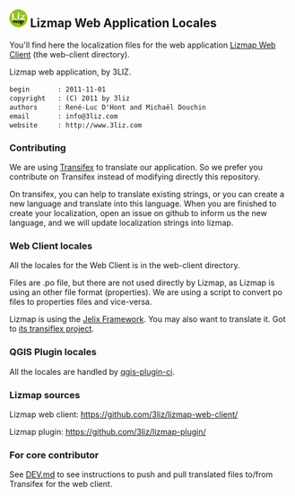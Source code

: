 ## ![logo](icon.png "lizmap") Lizmap Web Application Locales

You'll find here the localization files for the web application 
[Lizmap Web Client](https://github.com/3liz/lizmap-web-client/) (the web-client directory).

Lizmap web application, by 3LIZ.

    begin       : 2011-11-01
    copyright   : (C) 2011 by 3liz
    authors     : René-Luc D'Hont and Michaël Douchin
    email       : info@3liz.com
    website     : http://www.3liz.com


### Contributing

We are using [Transifex](https://www.transifex.com/3liz-1/lizmap-locales/) to
translate our application. So we prefer you contribute on Transifex instead
of modifying directly this repository.

On transifex, you can help to translate existing strings, or you can create a new
language and translate into this language. When you are finished to create your
localization, open an issue on github to inform us the new language, and
we will update localization strings into lizmap. 


### Web Client locales

All the locales for the Web Client is in the web-client directory.

Files are .po file, but there are not used directly by Lizmap, as Lizmap is
using an other file format (properties). We are using a script to convert po files 
to properties files and vice-versa.

Lizmap is using the [Jelix Framework](https://jelix.org). You may also want to
translate it. Got to [its transiflex project](https://www.transifex.com/3liz-1/jelix/).


### QGIS Plugin locales

All the locales are handled by [qgis-plugin-ci](https://github.com/opengisch/qgis-plugin-ci/).

### Lizmap sources

Lizmap web client: https://github.com/3liz/lizmap-web-client/

Lizmap plugin: https://github.com/3liz/lizmap-plugin/

### For core contributor

See [DEV.md](./DEV.md) to see instructions to push and pull translated files to/from Transifex for the web client.
